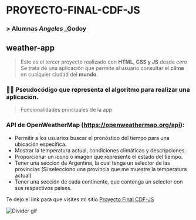 # PROYECTO-FINAL-CDF-JS
### > Alumnas _Angeles_ _Godoy


## weather-app
> Este es el tercer proyecto realizado con **HTML, CSS y JS** desde _cero_
> Se trata de una aplicación que permite al usuario consultar el **clima** en cualquier ciudad del **mundo**. 

### 👩‍💻 Pseudocódigo que representa el algoritmo para realizar una aplicación.

>Funcionalidades principales de la app
### API de OpenWeatherMap (https://openweathermap.org/api):

- Permitir a los usuarios buscar el pronóstico del tiempo para una ubicación específica.
- Mostrar la temperatura actual, condiciones climáticas y descripciones.
- Proporcionar un icono o imagen que represente el estado del tiempo.
- Tener una seccion de Argentina, la cual tenga un selector de las provincias (Si selecciono una provincia que me muestre la temperatura actual)
- Tener una sección de cada continente, que contenga un selector con sus respectivos paises.

Te dejo el link para que visites mi sitio [Proyecto Final CDF-JS](https://)

![Divider gif](https://media1.giphy.com/media/xT0GqKaASLordVtYCk/giphy.gif)